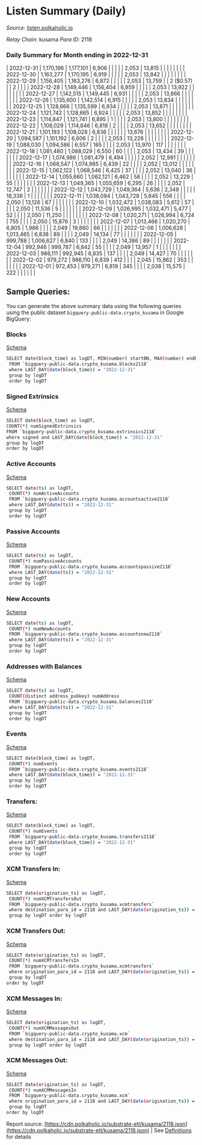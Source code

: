# Listen Summary (Daily)

_Source_: [listen.polkaholic.io](https://listen.polkaholic.io)

*Relay Chain*: kusama
*Para ID*: 2118



### Daily Summary for Month ending in 2022-12-31


| 2022-12-31 | 1,170,196 | 1,177,101 | 6,906 |  |  |  |  | 2,053 | 13,815 |   |   |   |  |  |  |
| 2022-12-30 | 1,163,277 | 1,170,195 | 6,919 |  |  |  |  | 2,053 | 13,842 |   |   |   |  |  |  |
| 2022-12-29 | 1,156,405 | 1,163,276 | 6,872 |  |  |  |  | 2,053 | 13,759 |   | 2 ($0.57) |   | 2 |  |  |
| 2022-12-28 | 1,149,446 | 1,156,404 | 6,959 |  |  |  |  | 2,053 | 13,922 |   |   |   |  |  |  |
| 2022-12-27 | 1,142,515 | 1,149,445 | 6,931 |  |  |  |  | 2,053 | 13,866 |   |   |   |  |  |  |
| 2022-12-26 | 1,135,600 | 1,142,514 | 6,915 |  |  |  |  | 2,053 | 13,834 |   |   |   |  |  |  |
| 2022-12-25 | 1,128,666 | 1,135,599 | 6,934 |  |  |  |  | 2,053 | 13,871 |   |   |   |  |  |  |
| 2022-12-24 | 1,121,742 | 1,128,665 | 6,924 |  |  |  |  | 2,053 | 13,852 |   |   |   |  |  |  |
| 2022-12-23 | 1,114,847 | 1,121,741 | 6,895 | 1 |  |  |  | 2,053 | 13,800 |   |   |   |  |  |  |
| 2022-12-22 | 1,108,029 | 1,114,846 | 6,818 | 2 |  |  |  | 2,053 | 13,652 |   |   |   |  |  |  |
| 2022-12-21 | 1,101,193 | 1,108,028 | 6,836 |  |  |  |  |  | 13,676 |   |   |   |  |  |  |
| 2022-12-20 | 1,094,587 | 1,101,192 | 6,606 | 2 |  |  |  | 2,053 | 13,228 |   |   |   |  |  |  |
| 2022-12-19 | 1,088,030 | 1,094,586 | 6,557 | 165 |  |  |  | 2,053 | 13,970 | 117  |   |   |  |  |  |
| 2022-12-18 | 1,081,480 | 1,088,029 | 6,550 | 60 |  |  |  | 2,053 | 13,434 | 39  |   |   |  |  |  |
| 2022-12-17 | 1,074,986 | 1,081,479 | 6,494 |  |  |  |  | 2,052 | 12,991 |   |   |   |  |  |  |
| 2022-12-16 | 1,068,547 | 1,074,985 | 6,439 | 22 |  |  |  | 2,052 | 13,012 |   |   |   |  |  |  |
| 2022-12-15 | 1,062,122 | 1,068,546 | 6,425 | 37 |  |  |  | 2,052 | 13,040 | 36  |   |   |  |  |  |
| 2022-12-14 | 1,055,660 | 1,062,121 | 6,462 | 58 |  |  |  | 2,052 | 13,229 | 55  |   |   |  |  |  |
| 2022-12-13 | 1,049,365 | 1,055,659 | 6,295 | 26 |  |  |  | 2,052 | 12,747 | 2  |   |   |  |  |  |
| 2022-12-12 | 1,043,729 | 1,049,364 | 5,636 | 2,348 |  |  |  |  | 18,338 | 1  |   |   |  |  |  |
| 2022-12-11 | 1,038,084 | 1,043,728 | 5,645 | 556 |  |  |  | 2,050 | 13,126 | 67  |   |   |  |  |  |
| 2022-12-10 | 1,032,472 | 1,038,083 | 5,612 | 57 |  |  |  | 2,050 | 11,536 | 5  |   |   |  |  |  |
| 2022-12-09 | 1,026,995 | 1,032,471 | 5,477 | 52 |  |  |  | 2,050 | 11,250 |   |   |   |  |  |  |
| 2022-12-08 | 1,020,271 | 1,026,994 | 6,724 | 755 |  |  |  | 2,050 | 15,876 | 3  |   |   |  |  |  |
| 2022-12-07 | 1,013,466 | 1,020,270 | 6,805 | 1,986 |  |  |  | 2,049 | 19,860 | 66  |   |   |  |  |  |
| 2022-12-06 | 1,006,628 | 1,013,465 | 6,838 | 89 |  |  |  | 2,049 | 14,134 | 77  |   |   |  |  |  |
| 2022-12-05 | 999,788 | 1,006,627 | 6,840 | 133 |  |  |  | 2,049 | 14,386 | 89  |   |   |  |  |  |
| 2022-12-04 | 992,946 | 999,787 | 6,842 | 55 |  |  |  | 2,049 | 13,957 | 1  |   |   |  |  |  |
| 2022-12-03 | 986,111 | 992,945 | 6,835 | 137 |  |  |  | 2,049 | 14,427 | 70  |   |   |  |  |  |
| 2022-12-02 | 979,272 | 986,110 | 6,839 | 412 |  |  |  | 2,045 | 15,862 | 353  |   |   |  |  |  |
| 2022-12-01 | 972,453 | 979,271 | 6,819 | 345 |  |  |  | 2,038 | 15,575 | 222  |   |   |  |  |  |

## Sample Queries:
You can generate the above summary data using the following queries using the public dataset `bigquery-public-data.crypto_kusama` in Google BigQuery:


### Blocks 

[Schema](https://github.com/colorfulnotion/substrate-etl/blob/main/schema/blocks.json)

```bash
SELECT date(block_time) as logDT, MIN(number) startBN, MAX(number) endBN, COUNT(*) numBlocks 
 FROM `bigquery-public-data.crypto_kusama.blocks2118`  
 where LAST_DAY(date(block_time)) = "2022-12-31" 
 group by logDT 
 order by logDT
```

### Signed Extrinsics 

[Schema](https://github.com/colorfulnotion/substrate-etl/blob/main/schema/extrinsics.json)

```bash
SELECT date(block_time) as logDT, 
COUNT(*) numSignedExtrinsics 
FROM `bigquery-public-data.crypto_kusama.extrinsics2118`  
where signed and LAST_DAY(date(block_time)) = "2022-12-31" 
group by logDT 
order by logDT
```

### Active Accounts 

[Schema](https://github.com/colorfulnotion/substrate-etl/blob/main/schema/accountsactive.json)

```bash
SELECT date(ts) as logDT, 
 COUNT(*) numActiveAccounts 
 FROM `bigquery-public-data.crypto_kusama.accountsactive2118` 
 where LAST_DAY(date(ts)) = "2022-12-31" 
 group by logDT 
 order by logDT
```

### Passive Accounts 

[Schema](https://github.com/colorfulnotion/substrate-etl/blob/main/schema/accountspassive.json)

```bash
SELECT date(ts) as logDT, 
 COUNT(*) numPassiveAccounts 
 FROM `bigquery-public-data.crypto_kusama.accountspassive2118` 
 where LAST_DAY(date(ts)) = "2022-12-31" 
 group by logDT 
 order by logDT
```

### New Accounts 

[Schema](https://github.com/colorfulnotion/substrate-etl/blob/main/schema/accountsnew.json)

```bash
SELECT date(ts) as logDT, 
 COUNT(*) numNewAccounts 
 FROM `bigquery-public-data.crypto_kusama.accountsnew2118` 
 where LAST_DAY(date(ts)) = "2022-12-31" 
 group by logDT
 order by logDT
```

### Addresses with Balances 

[Schema](https://github.com/colorfulnotion/substrate-etl/blob/main/schema/balances.json)

```bash
SELECT date(ts) as logDT,
 COUNT(distinct address_pubkey) numAddress 
 FROM `bigquery-public-data.crypto_kusama.balances2118` 
 where LAST_DAY(date(ts)) = "2022-12-31" 
 group by logDT 
 order by logDT
```

### Events 

[Schema](https://github.com/colorfulnotion/substrate-etl/blob/main/schema/events.json)

```bash
SELECT date(block_time) as logDT, 
 COUNT(*) numEvents 
 FROM `bigquery-public-data.crypto_kusama.events2118` 
 where LAST_DAY(date(block_time)) = "2022-12-31" 
 group by logDT 
 order by logDT
```

### Transfers:

[Schema](https://github.com/colorfulnotion/substrate-etl/blob/main/schema/transfers.json)

```bash
SELECT date(block_time) as logDT, 
 COUNT(*) numEvents 
 FROM `bigquery-public-data.crypto_kusama.transfers2118` 
 where LAST_DAY(date(block_time)) = "2022-12-31" 
 group by logDT 
 order by logDT
```

### XCM Transfers In: 

[Schema](https://github.com/colorfulnotion/substrate-etl/blob/main/schema/xcmtransfers.json)

```bash
SELECT date(origination_ts) as logDT, 
 COUNT(*) numXCMTransfersOut 
 FROM `bigquery-public-data.crypto_kusama.xcmtransfers` 
 where destination_para_id = 2118 and LAST_DAY(date(origination_ts)) = "2022-12-31" 
 group by logDT order by logDT
```

### XCM Transfers Out: 

[Schema](https://github.com/colorfulnotion/substrate-etl/blob/main/schema/xcmtransfers.json)

```bash
SELECT date(origination_ts) as logDT, 
 COUNT(*) numXCMTransfersIn 
 FROM `bigquery-public-data.crypto_kusama.xcmtransfers` 
 where origination_para_id = 2118 and LAST_DAY(date(origination_ts)) = "2022-12-31" 
 group by logDT 
order by logDT
```

### XCM Messages In: 

[Schema](https://github.com/colorfulnotion/substrate-etl/blob/main/schema/xcm.json)

```bash
SELECT date(origination_ts) as logDT, 
 COUNT(*) numXCMMessagesOut 
 FROM `bigquery-public-data.crypto_kusama.xcm` 
 where destination_para_id = 2118 and LAST_DAY(date(origination_ts)) = "2022-12-31" 
 group by logDT order by logDT
```

### XCM Messages Out: 

[Schema](https://github.com/colorfulnotion/substrate-etl/blob/main/schema/xcm.json)

```bash
SELECT date(origination_ts) as logDT, 
 COUNT(*) numXCMMessagesIn 
 FROM `bigquery-public-data.crypto_kusama.xcm` 
 where origination_para_id = 2118 and LAST_DAY(date(origination_ts)) = "2022-12-31" 
 group by logDT 
order by logDT
```


Report source: [https://cdn.polkaholic.io/substrate-etl/kusama/2118.json](https://cdn.polkaholic.io/substrate-etl/kusama/2118.json) | See [Definitions](/DEFINITIONS.md) for details
